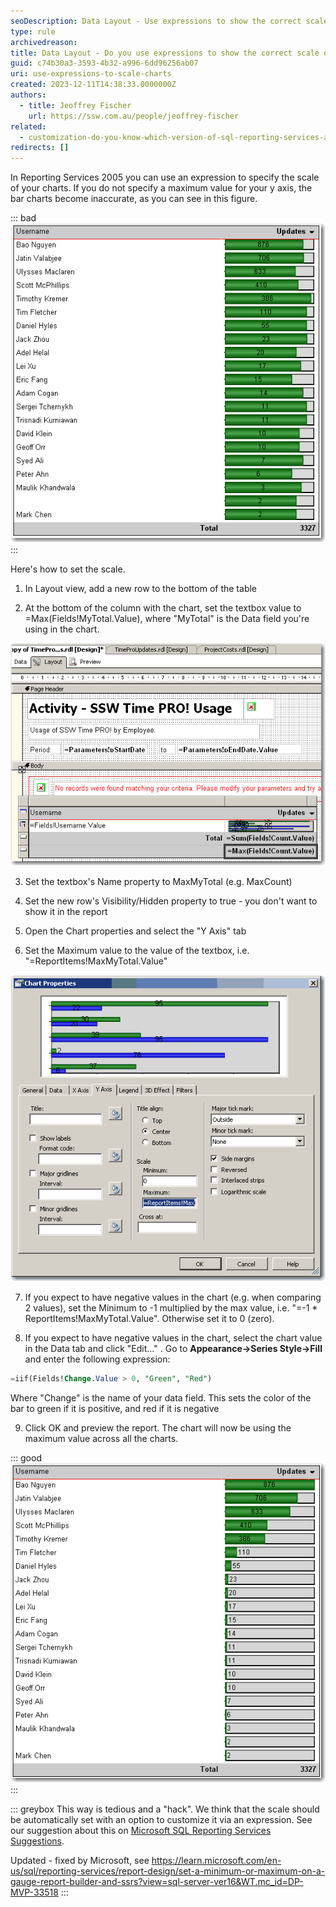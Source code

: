 ```yaml
---
seoDescription: Data Layout - Use expressions to show the correct scale on charts, ensuring accurate visualization of data in Reporting Services 2005.
type: rule
archivedreason:
title: Data Layout - Do you use expressions to show the correct scale on charts?
guid: c74b30a3-3593-4b32-a996-6dd96256ab07
uri: use-expressions-to-scale-charts
created: 2023-12-11T14:38:33.0000000Z
authors:
  - title: Jeoffrey Fischer
    url: https://ssw.com.au/people/jeoffrey-fischer
related:
  - customization-do-you-know-which-version-of-sql-reporting-services-and-visual-studio-you-are-using
redirects: []
---
```


<!--endintro-->

In Reporting Services 2005 you can use an expression to specify the scale of your charts. If you do not specify a maximum value for your y axis, the bar charts become inaccurate, as you can see in this figure.

::: bad  
![Figure: Bad example - With no scale value set, the charts do not display based on the correct scale](RSRulesChartBad.gif)  
:::

Here's how to set the scale.

1. In Layout view, add a new row to the bottom of the table

2. At the bottom of the column with the chart, set the textbox value to =Max(Fields!MyTotal.Value), where "MyTotal" is the Data field you're using in the chart.

![Figure: Add a new row to your table and set the max value](RSRulesChart01.gif)

3. Set the textbox's Name property to MaxMyTotal (e.g. MaxCount)

4. Set the new row's Visibility/Hidden property to true - you don't want to show it in the report

5. Open the Chart properties and select the "Y Axis" tab

6. Set the Maximum value to the value of the textbox, i.e. "=ReportItems!MaxMyTotal.Value"

![Figure: Set the maximum value to the value of the textbox](RSRulesChart02.gif)

7. If you expect to have negative values in the chart (e.g. when comparing 2 values), set the Minimum to -1 multiplied by the max value, i.e. "=-1 \* ReportItems!MaxMyTotal.Value". Otherwise set it to 0 (zero).

8. If you expect to have negative values in the chart, select the chart value in the Data tab and click "Edit..." . Go to **Appearance->Series Style->Fill** and enter the following expression:

```sql
=iif(Fields!Change.Value > 0, "Green", "Red")
```

Where "Change" is the name of your data field. This sets the color of the bar to green if it is positive, and red if it is negative

9. Click OK and preview the report. The chart will now be using the maximum value across all the charts.

::: good  
![Figure: Good example - The scale is now correct](RSRulesChart03.gif)
:::

::: greybox
This way is tedious and a "hack". We think that the scale should be automatically set with an option to customize it via an expression. See our suggestion about this on [Microsoft SQL Reporting Services Suggestions](https://www.ssw.com.au/ssw/Standards/BetterSoftwareSuggestions/ReportingServices.aspx#ChartExpressions).

Updated - fixed by Microsoft, see <https://learn.microsoft.com/en-us/sql/reporting-services/report-design/set-a-minimum-or-maximum-on-a-gauge-report-builder-and-ssrs?view=sql-server-ver16&WT.mc_id=DP-MVP-33518>
:::

